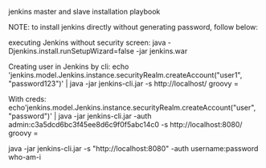 jenkins master and slave installation playbook

NOTE: to install jenkins directly without generating password, follow below:


executing Jenkins without security screen:
java -Djenkins.install.runSetupWizard=false -jar jenkins.war 


Creating user in Jenkins by cli:
echo 'jenkins.model.Jenkins.instance.securityRealm.createAccount("user1", "password123")' |
java -jar jenkins-cli.jar -s http://localhost/ groovy =

With creds:
echo'jenkins.model.Jenkins.instance.securityRealm.createAccount("user", "password")' | java -jar jenkins-cli.jar -auth admin:c3a5dcd6bc3f45ee8d6c9f0f5abc14c0 -s http://localhost:8080/ groovy =


java -jar jenkins-cli.jar -s "http://localhost:8080" -auth username:password who-am-i
